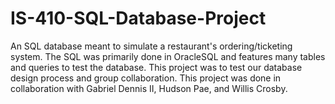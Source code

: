 # IS-410-SQL-Database-Project
An SQL database meant to simulate a restaurant's ordering/ticketing system. The SQL was primarily done in OracleSQL and features many tables and queries to test the database. This project was to test our database design process and group collaboration. This project was done in collaboration with Gabriel Dennis II, Hudson Pae, and Willis Crosby.
